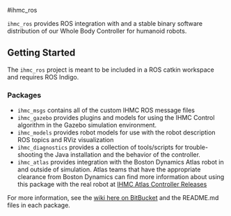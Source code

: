 #ihmc_ros

`ihmc_ros` provides ROS integration with and a stable binary software distribution of our Whole Body Controller for humanoid robots.

## Getting Started

The `ihmc_ros` project is meant to be included in a ROS catkin workspace and requires ROS Indigo.

### Packages

- `ihmc_msgs` contains all of the custom IHMC ROS message files
- `ihmc_gazebo` provides plugins and models for using the IHMC Control algorithm in the Gazebo simulation environment.
- `ihmc_models` provides robot models for use with the robot description ROS topics and RViz visualization
- `ihmc_diagnostics` provides a collection of tools/scripts for trouble-shooting the Java installation and the behavior of the controller.
- `ihmc_atlas` provides integration with the Boston Dynamics Atlas robot in and outside of simulation. Atlas teams that have the appropriate clearance from Boston Dynamics can find more information about using this package with the real robot at [IHMC Atlas Controller Releases](https://bitbucket.org/ihmcrobotics/ihmc-atlas-controller-releases)

For more information, see the [wiki here on BitBucket](https://bitbucket.org/ihmcrobotics/ihmc_ros/wiki) and the README.md files in each package.

